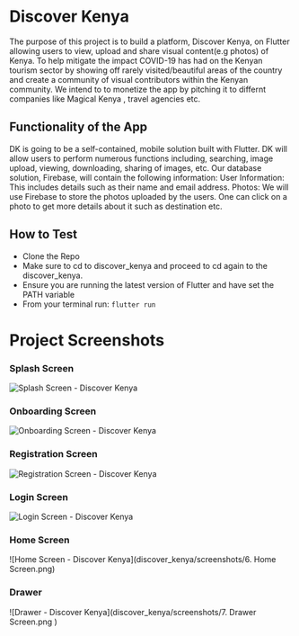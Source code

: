 # Discover Kenya
The purpose of this project is to build a platform, Discover Kenya, on Flutter allowing users to view, upload and share visual content(e.g photos) of Kenya. To help mitigate the impact COVID-19 has had on the Kenyan tourism sector by showing off rarely visited/beautiful areas of the country and create a community of visual contributors within the Kenyan community. We intend to to monetize the app by pitching it to differnt companies like Magical Kenya , travel agencies etc.

## Functionality of the App
DK is going to be a self-contained, mobile solution built with Flutter. DK will allow users to perform numerous functions including, searching, image upload, viewing, downloading, sharing of images, etc. Our database solution, Firebase, will contain the following information: 
User Information: This includes details such as their name and email address.
Photos: We will use Firebase to store the photos uploaded by the users.
One can click on a photo to get more details about it such as destination etc.

## How to Test

- Clone the Repo
- Make sure to cd to discover_kenya and proceed to cd again to the discover_kenya.
- Ensure you are running the latest version of Flutter and have set the PATH variable
- From your terminal run: `flutter run`

# Project Screenshots

### Splash Screen

![Splash Screen - Discover Kenya](discover_kenya/screenshots/launcher.jpeg)

### Onboarding Screen

![Onboarding Screen - Discover Kenya](discover_kenya/screenshots/onboad.jpeg)

### Registration Screen

![Registration Screen - Discover Kenya](discover_kenya/screenshots/register.jpeg)


### Login Screen

![Login Screen - Discover Kenya](discover_kenya/screenshots/login.jpeg)

### Home Screen

![Home Screen - Discover Kenya](discover_kenya/screenshots/6. Home Screen.png)

### Drawer

![Drawer - Discover Kenya](discover_kenya/screenshots/7. Drawer Screen.png )
